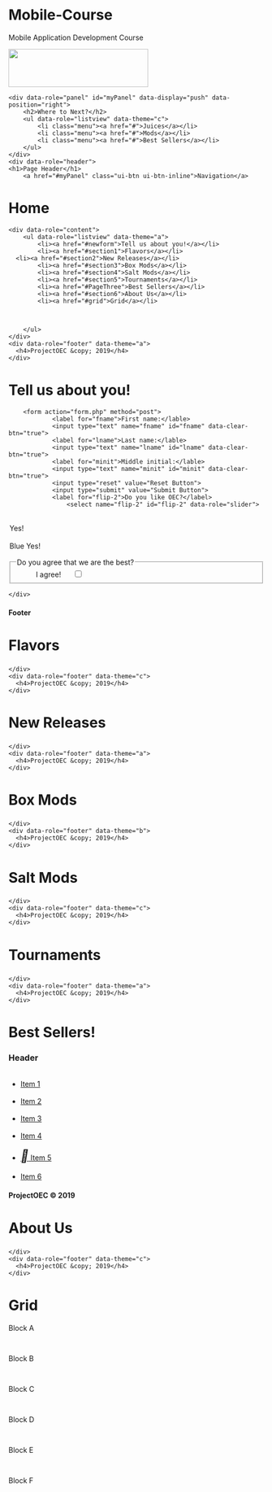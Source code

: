# Mobile-Course
Mobile Application Development Course
<!DOCTYPE html>
<html>
<head>
<meta charset="UTF-8">
<title>jQuery Mobile Web App</title>
<meta name="viewport" content="width=device-width,initial-scale=1" />
<link rel="stylesheet" href="css/themes/project_theme.css" />
<link rel="stylesheet" href="css/themes/jquery.mobile.icons.min.css" />
<link rel="stylesheet" href="http://code.jquery.com/mobile/1.4.5/jquery.mobile.structure-1.4.5.min.css" />
<script src="http://code.jquery.com/jquery-1.11.1.min.js"></script>
<script src="http://code.jquery.com/mobile/1.4.5/jquery.mobile-1.4.5.min.js"></script>
</head>
<body>

<div id="page" data-role="page" data-theme="a" data-add-back-btn="true">
	<div data-role="header" data-theme="a">
	  <div class="logo"><img src="images/logo.png" width="275" height="75" alt=""/></div>
	</div>

	<div data-role="panel" id="myPanel" data-display="push" data-position="right">
		<h2>Where to Next?</h2>
		<ul data-role="listview" data-theme="c">
			<li class="menu"><a href="#">Juices</a></li>
			<li class="menu"><a href="#">Mods</a></li>
			<li class="menu"><a href="#">Best Sellers</a></li>
		</ul>
	</div>
	<div data-role="header">
    <h1>Page Header</h1>
		<a href="#myPanel" class="ui-btn ui-btn-inline">Navigation</a>
  </div>

  <div data-role="header">
    <h1>Home</h1>
  </div>

	<div data-role="content">
		<ul data-role="listview" data-theme="a">
			<li><a href="#newform">Tell us about you!</a></li>
			<li><a href="#section1">Flavors</a></li>
      <li><a href="#section2">New Releases</a></li>
			<li><a href="#section3">Box Mods</a></li>
			<li><a href="#section4">Salt Mods</a></li>
			<li><a href="#section5">Tournaments</a></li>
			<li><a href="#PageThree">Best Sellers</a></li>
			<li><a href="#section6">About Us</a></li>
			<li><a href="#grid">Grid</a></li>



		</ul>
	</div>
	<div data-role="footer" data-theme="a">
	  <h4>ProjectOEC &copy; 2019</h4>
	</div>
</div>

<div data-role="page" id="newform" data-theme="b" data-add-back-btn="true">
  <div data-role="header" data-theme="b" data-add-back-btn="true">
    <h1>Tell us about you!</h1>
  </div>
  <div data-role="content">

		<form action="form.php" method="post">
				<label for="fname">First name:</lable>
				<input type="text" name="fname" id="fname" data-clear-btn="true">
				<label for="lname">Last name:</lable>
				<input type="text" name="lname" id="lname" data-clear-btn="true">
				<label for="minit">Middle initial:</lable>
				<input type="text" name="minit" id="minit" data-clear-btn="true">
				<input type="reset" value="Reset Button">
				<input type="submit" value="Submit Button">
				<label for="flip-2">Do you like OEC?</label>
					<select name="flip-2" id="flip-2" data-role="slider">
    				<option value="off">Yes!</option>
    				<option value="on">Blue Yes!</option>
					</select>
				<fieldset data-role="controlgroup">
    			<legend>Do you agree that we are the best?</legend>
    			<label for="checkbox-2">I agree!</label>
    			<input type="checkbox" name="checkbox-2" id="checkbox-2">
				</fieldset>
		</form>


	</div>
  <div data-role="footer" data-theme="b">
    <h4>Footer</h4>
  </div>
</div>

<div id="section1" data-role="page" data-theme="c" data-add-back-btn="true">
	<div data-role="header" data-theme="c" data-add-back-btn="true">
	  <h1>Flavors</h1>
	</div>
	<div data-role="content">
	  <h3></h3>

	</div>
	<div data-role="footer" data-theme="c">
	  <h4>ProjectOEC &copy; 2019</h4>
	</div>
</div>

<div id="section2" data-role="page" data-theme="a" data-add-back-btn="true">
	<div data-role="header" data-theme="a" data-add-back-btn="true">
	  <h1>New Releases</h1>
	</div>
	<div data-role="content">
	  <h3></h3>

	</div>
	<div data-role="footer" data-theme="a">
	  <h4>ProjectOEC &copy; 2019</h4>
	</div>
</div>

<div id="section3" data-role="page" data-theme="b" data-add-back-btn="true">
	<div data-role="header" data-theme="b" data-add-back-btn="true">
	  <h1>Box Mods</h1>
	</div>
	<div data-role="content">
	  <h3></h3>

	</div>
	<div data-role="footer" data-theme="b">
	  <h4>ProjectOEC &copy; 2019</h4>
	</div>
</div>

<div id="section4" data-role="page" data-theme="c" data-add-back-btn="true">
	<div data-role="header" data-theme="c" data-add-back-btn="true">
	  <h1>Salt Mods</h1>
	</div>
	<div data-role="content">
	  <h3></h3>

	</div>
	<div data-role="footer" data-theme="c">
	  <h4>ProjectOEC &copy; 2019</h4>
	</div>
</div>

<div id="section5" data-role="page" data-theme="a" data-add-back-btn="true">
	<div data-role="header" data-theme="a" data-add-back-btn="true">
	  <h1>Tournaments</h1>
	</div>
	<div data-role="content">
	  <h3></h3>

	</div>
	<div data-role="footer" data-theme="a">
	  <h4>ProjectOEC &copy; 2019</h4>
	</div>
</div>

<div data-role="page" id="PageThree" data-theme="b" data-add-back-btn="true">
	<div data-role="header" data-theme="b" data-add-back-btn="true">
		<h1>Best Sellers!</h1>
	</div>
  <div data-role="content">
	  <h3>Header</h3>
		<ul data-role="listview" data-filter="true" data-filter-placeholder="Search items..." data-inset="true">
    	<li><a href="#">Item 1</a></li>
    	<li><a href="#">Item 2</a></li>
    	<li><a href="#">Item 3</a></li>
   	 	<li><a href="#">Item 4</a></li>
    	<li><a href="#"><i style='font-size:24px' class='fas'>&#xf0a3;</i> Item 5</a></li>
    	<li><a href="#">Item 6</a></li>
    </ul>
	</div>
	<div data-role="footer" data-theme="b">
		<h4>ProjectOEC &copy; 2019</h4>
	</div>
</div>

<div id="section6" data-role="page" data-theme="c" data-add-back-btn="true">
	<div data-role="header" data-theme="c" data-add-back-btn="true">
	  <h1>About Us</h1>
	</div>
	<div data-role="content">
	  <h3></h3>

	</div>
	<div data-role="footer" data-theme="c">
	  <h4>ProjectOEC &copy; 2019</h4>
	</div>
</div>

<div data-role="page" id="grid" data-theme="c" data-add-back-btn="true">
  <div data-role="header" data-theme="c" data-add-back-btn="true">
    <h1>Grid</h1>
  </div>
  <div data-role="content">
		<div class="ui-grid-b">
			<div class="ui-block-a"><div class="ui-bar ui-bar-a" style="height:60px">Block A</div></div>
			<div class="ui-block-b"><div class="ui-bar ui-bar-a" style="height:60px">Block B</div></div>
			<div class="ui-block-c"><div class="ui-bar ui-bar-a" style="height:60px">Block C</div></div>
			<div class="ui-block-a"><div class="ui-bar ui-bar-a" style="height:60px">Block D</div></div>
			<div class="ui-block-b"><div class="ui-bar ui-bar-a" style="height:60px">Block E</div></div>
			<div class="ui-block-c"><div class="ui-bar ui-bar-a" style="height:60px">Block F</div></div>
	</div><!-- /grid-a -->

</div>

<script>
(function() {

	var rasm = document.querySelector('.localstorage');

	function supportsLocalStorage() {
		return typeof(Storage)!== 'undefined';
	}

	if (!supportsLocalStorage()) {
		rasm.value = 'Your browser does not support localStorage.';
	} else {
		try {
			setInterval(function() {
				localStorage.setItem('autosave', rasm.value);
			}, 1000);
		} catch (e) {
			if (e == QUOTA_EXCEEDED_ERR) {
				alert('Quota exceeded!');
			}
		}
		if (localStorage.getItem('autosave')) {
			rasm.value = localStorage.getItem('autosave');
		}
		document.querySelector('.clear').onclick = function() {
			rasm.value = '';
			localStorage.removeItem('autosave');
		};
		document.querySelector('.empty').onclick = function() {
			rasm.value = '';
			localStorage.clear();
		};
	}

})();
</script>

